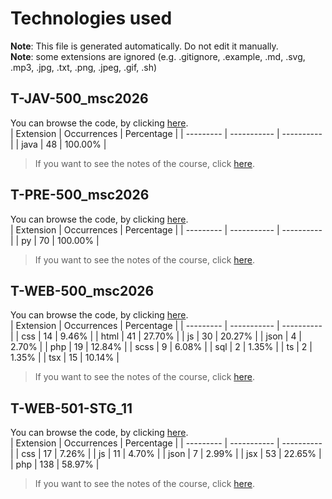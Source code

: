# Technologies used
**Note**: This file is generated automatically. Do not edit it manually.<br/>
**Note**: some extensions are ignored (e.g. .gitignore, .example, .md, .svg, .mp3, .jpg, .txt, .png, .jpeg, .gif, .sh)

## T-JAV-500_msc2026
You can browse the code, by clicking [here](https://github.com/AlxisHenry/epitech/tree/master//T-JAV-500_msc2026).<br>
| Extension | Occurrences | Percentage |
| --------- | ----------- | ---------- |
| java | 48 | 100.00% |
> If you want to see the notes of the course, click [here](https://epitech-grades.vercel.app/semesters/t5//t-jav-500_msc2026).

## T-PRE-500_msc2026
You can browse the code, by clicking [here](https://github.com/AlxisHenry/epitech/tree/master//T-PRE-500_msc2026).<br>
| Extension | Occurrences | Percentage |
| --------- | ----------- | ---------- |
| py | 70 | 100.00% |
> If you want to see the notes of the course, click [here](https://epitech-grades.vercel.app/semesters/t5//t-pre-500_msc2026).

## T-WEB-500_msc2026
You can browse the code, by clicking [here](https://github.com/AlxisHenry/epitech/tree/master//T-WEB-500_msc2026).<br>
| Extension | Occurrences | Percentage |
| --------- | ----------- | ---------- |
| css | 14 | 9.46% |
| html | 41 | 27.70% |
| js | 30 | 20.27% |
| json | 4 | 2.70% |
| php | 19 | 12.84% |
| scss | 9 | 6.08% |
| sql | 2 | 1.35% |
| ts | 2 | 1.35% |
| tsx | 15 | 10.14% |
> If you want to see the notes of the course, click [here](https://epitech-grades.vercel.app/semesters/t5//t-web-500_msc2026).

## T-WEB-501-STG_11
You can browse the code, by clicking [here](https://github.com/AlxisHenry/epitech/tree/master//T-WEB-501-STG_11).<br>
| Extension | Occurrences | Percentage |
| --------- | ----------- | ---------- |
| css | 17 | 7.26% |
| js | 11 | 4.70% |
| json | 7 | 2.99% |
| jsx | 53 | 22.65% |
| php | 138 | 58.97% |
> If you want to see the notes of the course, click [here](https://epitech-grades.vercel.app/semesters/t5//t-web-501-stg_11).
